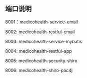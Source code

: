端口说明
---
8001：medicohealth-service-email

8002: medicohealth-restful-email

8003: medicohealth-service-mybatis

8004: medicohealth-restful-app

8005: medicohealth-security-shiro

8006: medicohealth-shiro-pac4j